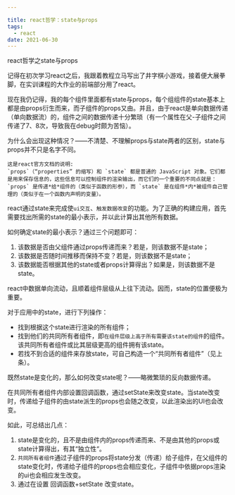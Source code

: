 ```yaml
---

title: react哲学：state与props
tags: 
  - react
date: 2021-06-30 
---
```


 react哲学之state与props

记得在初次学习react之后，我跟着教程立马写出了井字棋小游戏，接着便大展拳脚，在实训课程的大作业的前端部分用了react。

现在我仍记得，我的每个组件里面都有state与props，每个组组件的state基本上都是由props衍生而来，而子组件的props又由。并且，由于react是单向数据传递（单向数据流）的，组件之间的数据传递十分繁琐（有一个属性在父-子组件之间传递了7、8次，导致我在debug时颇为苦恼）。

为什么会出现这种情况？——不清楚、不理解props与state两者的区别，state与props并不只是名字不同。

```
这是react官方文档的说明:
`props`（“properties” 的缩写）和 `state` 都是普通的 JavaScript 对象。它们都是用来保存信息的，这些信息可以控制组件的渲染输出，而它们的一个重要的不同点就是：`props` 是传递*给*组件的（类似于函数的形参），而 `state` 是在组件*内*被组件自己管理的（类似于在一个函数内声明的变量）。
```

react通过state来完成使`ui交互`、`触发数据改变`的功能。为了正确的构建应用，首先需要找出所需的state的最小表示，并以此计算出其他所有数据。

如何确定state的最小表示？通过三个问题即可：

1. 该数据是否由父组件通过props传递而来？若是，则该数据不是state；
2. 该数据是否随时间推移而保持不变？若是，则该数据不是state；
3. 该数据能否根据其他的state或者props计算得出？如果是，则该数据不是state。



react中数据单向流动，且顺着组件层级从上往下流动。因而，state的位置便极为重要。

对于应用中的state，进行下列操作：

* 找到根据这个state进行渲染的所有组件；
* 找到他们的共同所有者组件，即`在组件层级上高于所有需要该state的组件`的组件。该共同所有者组件或比其层级更高的组件拥有该state。
* 若找不到合适的组件来存放state，可自己构造一个“共同所有者组件”（见上条）。



既然state是变化的，那么如何改变state呢？——略微繁琐的反向数据传递。

在共同所有者组件内部设置回调函数，通过setState来改变state。当state改变时，传递给子组件的由state派生的props也会随之改变，以此渲染出的UI也会改变。





如此，可总结出几点：

1. state是变化的，且不是由组件内的props传递而来、不是由其他的props或state计算得出，有其“独立性“。
2. `共同所有者组件`通过子组件的props将state分发（传递）给子组件，在父组件的state变化时，传递给子组件的props也会相应变化，子组件中依据props渲染的ui也会相应发生改变。
3. 通过在设置 回调函数+setState 改变state。